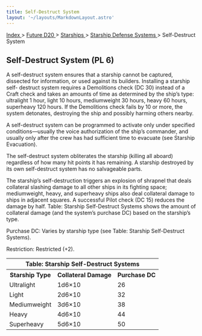 ```yaml
---
title: Self-Destruct System
layout: '~/layouts/MarkdownLayout.astro'
---
```


[ Index ](/) > [ Future D20 ](/future.d20.srd) > [ Starships ](/future.d20.srd/starships) > [ Starship Defense Systems ](/future.d20.srd/starships/starship.defense) > Self-Destruct System

##  Self-Destruct System (PL 6)

A self-destruct system ensures that a starship cannot be captured, dissected
for information, or used against its builders. Installing a starship self-
destruct system requires a Demolitions check (DC 30) instead of a Craft check
and takes an amounts of time as determined by the ship’s type: ultralight 1
hour, light 10 hours, mediumweight 30 hours, heavy 60 hours, superheavy 120
hours. If the Demolitions check fails by 10 or more, the system detonates,
destroying the ship and possibly harming others nearby.

A self-destruct system can be programmed to activate only under specified
conditions—usually the voice authorization of the ship’s commander, and
usually only after the crew has had sufficient time to evacuate (see Starship
Evacuation).

The self-destruct system obliterates the starship (killing all aboard)
regardless of how many hit points it has remaining. A starship destroyed by
its own self-destruct system has no salvageable parts.

The starship’s self-destruction triggers an explosion of shrapnel that deals
collateral slashing damage to all other ships in its fighting space;
mediumweight, heavy, and superheavy ships also deal collateral damage to ships
in adjacent squares. A successful Pilot check (DC 15) reduces the damage by
half. Table: Starship Self-Destruct Systems shows the amount of collateral
damage (and the system’s purchase DC) based on the starship’s type.

Purchase DC: Varies by starship type (see Table: Starship Self-Destruct
Systems).

Restriction: Restricted (+2).


<table> <tr> <th colspan="3"> Table: Starship Self-Destruct Systems </th> </tr> <tr> <th> Starship Type </th> <th> Collateral Damage </th> <th> Purchase DC </th> </tr> <tr> <td> Ultralight </td> <td> 1d6×10 </td> <td> 26 </td> </tr> <tr class="shaded"> <td> Light </td> <td> 2d6×10 </td> <td> 32 </td> </tr> <tr> <td> Mediumweight </td> <td> 3d6×10 </td> <td> 38 </td> </tr> <tr class="shaded"> <td> Heavy </td> <td> 4d6×10 </td> <td> 44 </td> </tr> <tr> <td> Superheavy </td> <td> 5d6×10 </td> <td> 50 </td> </tr> </table>



